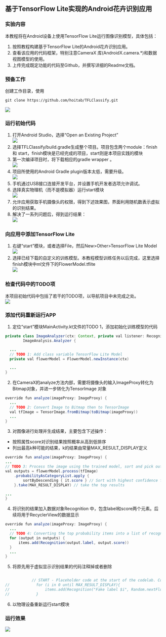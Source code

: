 ## 基于TensorFlow Lite实现的Android花卉识别应用
### 实验内容
本教程将在Android设备上使用TensorFlow Lite运行图像识别模型，具体包括：

1. 按照教程构建基于TensorFlow Lite的Android花卉识别应用。
2. 查看该应用的代码框架，特别注意CameraX 库(AndroidX.camera.*)和数据视图模型的使用。
3. 上传完成既定功能的代码至Github，并撰写详细的Readme文档。
### 预备工作  
创建工作目录，使用
```html
git clone https://github.com/hoitab/TFLClassify.git
```
![](/实验四/pic/屏幕截图%202023-05-16%20222733.png)  
### 运行初始代码  
1. 打开Android Studio，选择“Open an Existing Project”  
![](/实验四/pic/屏幕截图%202023-05-16%20222524.png)  
2. 选择TFLClassify/build.gradle生成整个项目。项目包含两个module：finish 和 start，finish模块是已经完成的项目，start则是本项目实践的模块  
3. 第一次编译项目时，将下载相应的gradle wrapper 。  
![](/实验四/pic/屏幕截图%202023-05-16%20223205.png)  
4. 项目所使用的Android Gradle plugin版本太低，需要升级。  
![](/实验四/pic/屏幕截图%202023-05-17%20012531.png)  
5. 手机通过USB接口连接开发平台，并设置手机开发者选项允许调试。
6. 选择真实物理机（而不是模拟器）运行start模块  
![](/实验四/pic/屏幕截图%202023-05-17%20015939.png)  
7. 允许应用获取手机摄像头的权限，得到下述效果图，界面利用随机数表示虚拟的识别结果。  
8. 解决了一系列问题后，得到运行结果：  
 ![](/实验四/pic/Screenshot_2023-05-17-14-35-47-014_org.tensorflow.jpg)   
 ### 向应用中添加TensorFlow Lite
 1. 右键“start”模块，或者选择File，然后New>Other>TensorFlow Lite Model  
 ![](/实验四/pic/屏幕截图%202023-05-17%20015939.png)   
 2. 选择已经下载的自定义的训练模型。本教程模型训练任务以后完成，这里选择finish模块中ml文件下的FlowerModel.tflite  
 ![](/实验四/pic/屏幕截图%202023-05-17%20145403.png)  
### 检查代码中的TODO项  
本项目初始代码中包括了若干的TODO项，以导航项目中未完成之处。  
 ![](/实验四/pic/屏幕截图%202023-05-17%20162338.png)  
### 添加代码重新运行APP  
1. 定位“start”模块MainActivity.kt文件的TODO 1，添加初始化训练模型的代码  
```java
private class ImageAnalyzer(ctx: Context, private val listener: RecognitionListener) :
        ImageAnalysis.Analyzer {

  ...
  // TODO 1: Add class variable TensorFlow Lite Model
  private val flowerModel = FlowerModel.newInstance(ctx)

  ...
}
```
2. 在CameraX的analyze方法内部，需要将摄像头的输入ImageProxy转化为Bitmap对象，并进一步转化为TensorImage 对象  
```java
override fun analyze(imageProxy: ImageProxy) {
  ...
  // TODO 2: Convert Image to Bitmap then to TensorImage
  val tfImage = TensorImage.fromBitmap(toBitmap(imageProxy))
  ...
}
```
3. 对图像进行处理并生成结果，主要包含下述操作：  
  - 按照属性score对识别结果按照概率从高到低排序
  - 列出最高k种可能的结果，k的结果由常量MAX_RESULT_DISPLAY定义
```java
override fun analyze(imageProxy: ImageProxy) {
...
// TODO 3: Process the image using the trained model, sort and pick out the top results
val outputs = flowerModel.process(tfImage)
    .probabilityAsCategoryList.apply {
        sortByDescending { it.score } // Sort with highest confidence first
    }.take(MAX_RESULT_DISPLAY) // take the top results

...
}
```
4. 将识别的结果加入数据对象Recognition 中，包含label和score两个元素。后续将用于RecyclerView的数据显示  
```java 
override fun analyze(imageProxy: ImageProxy) {
  ...
  // TODO 4: Converting the top probability items into a list of recognitions
  for (output in outputs) {
      items.add(Recognition(output.label, output.score))
  }
  ...
}
```
5. 将原先用于虚拟显示识别结果的代码注释掉或者删除
```java

            // START - Placeholder code at the start of the codelab. Comment this block of code out.
//            for (i in 0 until MAX_RESULT_DISPLAY){
//                items.add(Recognition("Fake label $i", Random.nextFloat()))
//            }
```
6. 以物理设备重新运行start模块  
### 运行效果  
![](/实验四/pic/屏幕截图%202023-05-17%20162338.png)  






   